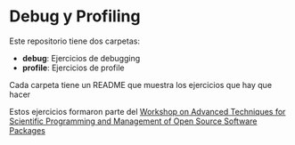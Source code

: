 # Debug y Profiling

Este repositorio tiene dos carpetas:

- **debug**: Ejercicios de debugging
- **profile**: Ejercicios de profile

Cada carpeta tiene un README que muestra los ejercicios que hay que hacer


Estos ejercicios formaron parte del [Workshop on Advanced Techniques for Scientific Programming and Management of Open Source Software Packages][1]

[1]: http://indico.ictp.it/event/a13190
